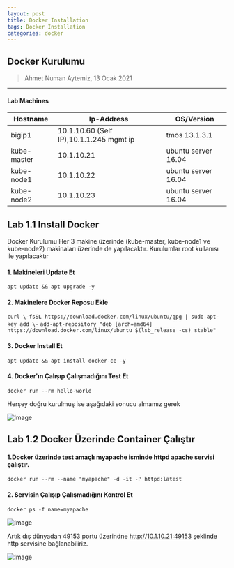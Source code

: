 ```yaml
---
layout: post
title: Docker Installation
tags: Docker Installation
categories: docker
---
```


## Docker Kurulumu 

> Ahmet Numan Aytemiz, 13 Ocak 2021

---

#### Lab Machines

| Hostname    | Ip-Address                              | OS/Version          | 
| ------      | ---                                     | -----               |  
| bigip1      | 10.1.10.60 (Self IP),10.1.1.245 mgmt ip | tmos 13.1.3.1       |
| kube-master | 10.1.10.21                              | ubuntu server 16.04 |
| kube-node1  | 10.1.10.22                              | ubuntu server 16.04 |
| kube-node2  | 10.1.10.23                              | ubuntu server 16.04 |

## Lab 1.1 Install Docker

Docker Kurulumu Her 3 makine üzerinde (kube-master, kube-node1 ve kube-node2) makinaları üzerinde de yapılacaktır. Kurulumlar root kullanısı ile yapılacaktır

#### 1. Makineleri Update Et 

`apt update && apt upgrade -y`

#### 2. Makinelere Docker Reposu Ekle

`curl \-fsSL https://download.docker.com/linux/ubuntu/gpg | sudo apt-key add \-`
`add-apt-repository "deb [arch=amd64] https://download.docker.com/linux/ubuntu $(lsb_release -cs) stable"`

#### 3. Docker Install Et

`apt update && apt install docker-ce -y`

#### 4. Docker'ın Çalışıp Çalışmadığını Test Et

`docker run --rm hello-world`

Herşey doğru kurulmuş ise aşağıdaki sonucu almamız gerek 

![Image](/img/docker-run.png)

## Lab 1.2 Docker Üzerinde Container Çalıştır

#### 1.Docker üzerinde test amaçlı myapache isminde httpd apache servisi çalıştır.

`docker run --rm --name "myapache" -d -it -P httpd:latest`

#### 2. Servisin Çalışıp Çalışmadığını Kontrol Et

`docker ps -f name=myapache`

![Image](/img/httpd.png)

Artık dış dünyadan 49153 portu üzerindne http://10.1.10.21:49153 şeklinde http servisine bağlanabiliriz.

![Image](/img/success1.png)

